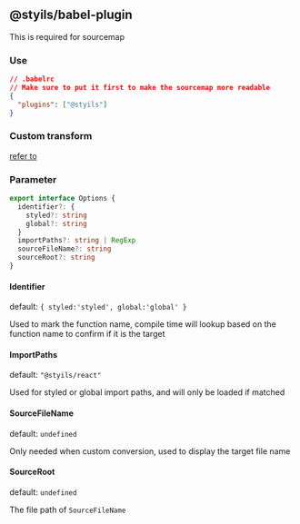 ## @styils/babel-plugin

This is required for sourcemap

### Use

```json
// .babelrc
// Make sure to put it first to make the sourcemap more readable
{
  "plugins": ["@styils"]
}
```

### Custom transform

[refer to](../docs/vite.config.ts)

### Parameter

```typescript
export interface Options {
  identifier?: {
    styled?: string
    global?: string
  }
  importPaths?: string | RegExp
  sourceFileName?: string
  sourceRoot?: string
}
```

#### Identifier

default: `{ styled:'styled', global:'global' }`

Used to mark the function name, compile time will lookup based on the function name to confirm if it is the target

#### ImportPaths

default: `"@styils/react"`

Used for styled or global import paths, and will only be loaded if matched

#### SourceFileName

default: `undefined`

Only needed when custom conversion, used to display the target file name

#### SourceRoot

default: `undefined`

The file path of `SourceFileName`

